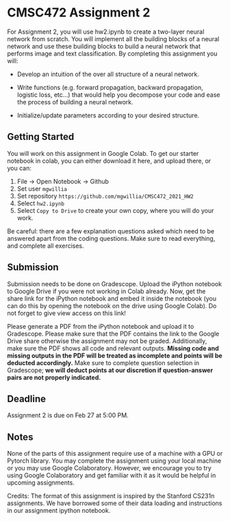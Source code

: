 # CMSC472 Assignment 2

For Assignment 2, you will use hw2.ipynb to create a two-layer neural network from scratch. You will implement all the building blocks of a neural network and use these building blocks to build a neural network that performs image and text classification.  By completing this assignment you will:

- Develop an intuition of the over all structure of a neural network.

- Write functions (e.g. forward propagation, backward propagation, logistic loss, etc...) that would help you decompose your code and ease the process of building a neural network.

- Initialize/update parameters according to your desired structure.

## Getting Started

You will work on this assignment in Google Colab. To get our starter notebook in colab, you can either download it here, and upload there, or you can:

1. File -> Open Notebook -> Github
2. Set user `mgwillia`
3. Set repository `https://github.com/mgwillia/CMSC472_2021_HW2`
4. Select `hw2.ipynb`
5. Select `Copy to Drive` to create your own copy, where you will do your work.

Be careful: there are a few explanation questions asked which need to be answered apart from the coding questions. Make sure to read everything, and complete all exercises.

## Submission

Submission needs to be done on Gradescope. Upload the iPython notebook to Google Drive if you were not working in Colab already. Now, get the share link for the iPython notebook and embed it inside the notebook (you can do this by opening the notebook on the drive using Google Colab). Do not forget to give view access on this link!

Please generate a PDF from the iPython notebook and upload it to Gradescope. Please make sure that the PDF contains the link to the Google Drive share otherwise the assignment may not be graded. Additionally, make sure the PDF shows all code and relevant outputs. **Missing code and missing outputs in the PDF will be treated as incomplete and points will be deducted accordingly.** Make sure to complete question selection in Gradescope; **we will deduct points at our discretion if question-answer pairs are not properly indicated.** 

## Deadline

Assignment 2 is due on Feb 27 at 5:00 PM.  

## Notes

None of the parts of this assignment require use of a machine with a GPU or Pytorch library. You may complete the assignment using your local machine or you may use Google Colaboratory. However, we encourage you to try using Google Colaboratory and get familiar with it as it would be helpful in upcoming assignments.

Credits: The format of this assignment is inspired by the Stanford CS231n assignments. We have borrowed some of their data loading and instructions in our assignment ipython notebook.
